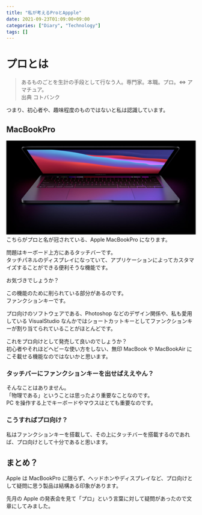 ```yaml
---
title: "私が考えるProとAppple"
date: 2021-09-23T01:09:00+09:00
categories: ["Diary", "Technology"]
tags: []
---
```


# プロとは

> あるものごとを生計の手段として行なう人。専門家。本職。プロ。⇔ アマチュア。  
> 出典 コトバンク

つまり、初心者や、趣味程度のものではないと私は認識しています。

## MacBookPro

![](MacBookPro.jpg)
こちらがプロと名が冠されている、Apple MacBookPro になります。

問題はキーボード上方にあるタッチバーです。  
タッチパネルのディスプレイになっていて、アプリケーションによってカスタマイズすることができる便利そうな機能です。

お気づきでしょうか？

この機能のために削られている部分があるのです。  
ファンクションキーです。

プロ向けのソフトウェアである、Photoshop などのデザイン関係や、私も愛用している VisualStudio なんかではショートカットキーとしてファンクションキーが割り当てられていることがほとんどです。

これをプロ向けとして発売して良いのでしょうか？  
初心者やそれほどヘビーな使い方をしない、無印 MacBook や MacBookAir にこそ載せる機能なのではないかと思います。

### タッチバーにファンクションキーを出せばええやん？

そんなことはありません。  
「物理である」ということは思ったより重要なことなのです。  
PC を操作する上でキーボードやマウスはとても重要なのです。

### こうすればプロ向け？

私はファンクションキーを搭載して、その上にタッチバーを搭載するのであれば、プロ向けとして十分であると思います。

## まとめ？

Apple は MacBookPro に限らず、ヘッドホンやディスプレイなど、プロ向けとして疑問に思う製品は結構ある印象があります。

先月の Apple の発表会を見て「プロ」という言葉に対して疑問があったので文章にしてみました。
